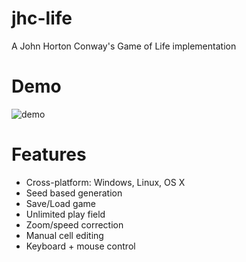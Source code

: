# jhc-life
A John Horton Conway's Game of Life implementation

# Demo
![demo](https://user-images.githubusercontent.com/4586789/44157982-5f6bdb80-a0bc-11e8-96ba-767ea6114d4f.gif)

# Features
* Cross-platform: Windows, Linux, OS X
* Seed based generation
* Save/Load game
* Unlimited play field
* Zoom/speed correction
* Manual cell editing
* Keyboard + mouse control
